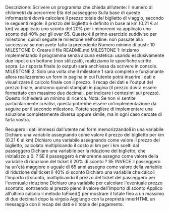 Descrizione: Scrivere un programma che chieda all’utente:
Il numero di chilometri da percorrere
Età del passeggero Sulla base di queste informazioni dovrà calcolare il prezzo totale del biglietto di viaggio, secondo le seguenti regole:
il prezzo del biglietto è definito in base ai km (0.21 € al km)
va applicato uno sconto del 20% per i minorenni
va applicato uno sconto del 40% per gli over 65.
Questo è il primo esercizio suddiviso per milestone, quindi seguite le milestone nell'ordine: non passate alla successiva se non avete fatto la precedente
Numero minimo di push: 10
MILESTONE 0: Creare il file README.md
MILESTONE 1: Iniziamo implementando il programma senza alcuna estetica: usando esclusivamente due input e un bottone (non stilizzati), realizziamo le specifiche scritte sopra. La risposta finale (o output) sarà anch’essa da scrivere in console.
MILESTONE 2: Solo una volta che il milestone 1 sarà completo e funzionante allora realizzeremo un form in pagina in cui l’utente potrà inserire i dati e visualizzare il calcolo finale con il prezzo. Il recap dei dati e l'output del prezzo finale, andranno quindi stampati in pagina (il prezzo dovrà essere formattato con massimo due decimali, per indicare i centesimi sul prezzo). Questo richiederà un minimo di ricerca.
Nota: Se non vi sentite particolarmente creativi, questa potrebbe essere un’implementazione da seguire per il secondo milestone. Potete scegliere di implementare una soluzione completamente diversa oppure simile, ma in ogni caso cercate di farla vostra.


Recupero i dati immessi dall'utente nel form memorizzandoli in una variabile
Dichiaro una variabile assegnando come valore il prezzo del biglietto per km (0.21 € al km)
Dichiaro una variabile assegnando come valore il prezzo del biglietto, calcolato moltiplicando il costo al km per i km scelti dal passeggero
Dichiaro una variabile per la riduzione del biglietto, che inizializzo a 0.
? SE il passeggero è minorenne
  assegno come valore della variabile di riduzione del ticket il 20% di sconto
? SE INVECE il passeggero ha un'età maggiore o uguale di 65 anni
  assegno come valore della variabile di riduzione del ticket il 40% di sconto
Dichiaro una variabile che calcoli l'importo di sconto, moltiplicando il prezzo del ticket del passeggero per l'eventuale riduzione
Dichiaro una variabile per calcolare l'eventuale prezzo scontato, sottraendo al prezzo pieno il valore dell'importo di sconto
Applico all'ultimo calcolo il metodo toFixed() per mostrare il totale fino a un massimo di due decimali dopo la virgola
Aggiungo con la proprietà innerHTML un messaggio con il recap dei dati e il totale del pagamento.